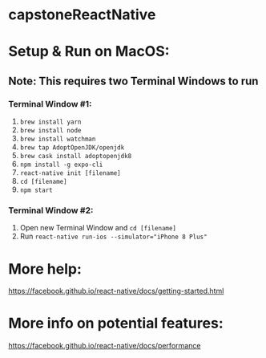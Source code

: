 # capstoneReactNative
 
# Setup & Run on MacOS:

## Note: This requires two Terminal Windows to run

### Terminal Window #1:
  1. `brew install yarn`
  2. `brew install node`
  3. `brew install watchman`
  4. `brew tap AdoptOpenJDK/openjdk`
  5. `brew cask install adoptopenjdk8`
  6. `npm install -g expo-cli`
  7. `react-native init [filename]`
  8.  `cd [filename]`
  9. `npm start`
  
### Terminal Window #2:
  1. Open new Terminal Window and `cd [filename]`
  2. Run `react-native run-ios --simulator="iPhone 8 Plus"`
  
  # More help: 
  https://facebook.github.io/react-native/docs/getting-started.html
  
  # More info on potential features: 
  https://facebook.github.io/react-native/docs/performance
